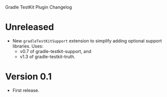 Gradle TestKit Plugin Changelog

# Unreleased
* New `gradleTestKitSupport` extension to simplify adding optional support libraries. Uses:
  * v0.7 of gradle-testkit-support, and
  * v1.3 of gradle-testkit-truth.

# Version 0.1
* First release.
